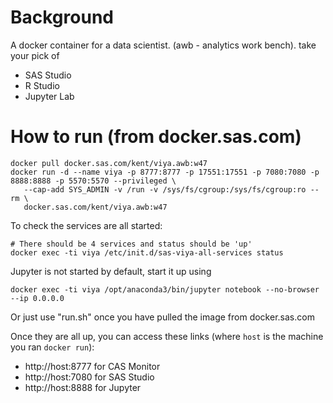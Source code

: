 # Background
A docker container for a data scientist. (awb - analytics work bench).  take your pick of
* SAS Studio
* R Studio
* Jupyter Lab

# How to run (from docker.sas.com)
    docker pull docker.sas.com/kent/viya.awb:w47
    docker run -d --name viya -p 8777:8777 -p 17551:17551 -p 7080:7080 -p 8888:8888 -p 5570:5570 --privileged \
       --cap-add SYS_ADMIN -v /run -v /sys/fs/cgroup:/sys/fs/cgroup:ro --rm \
       docker.sas.com/kent/viya.awb:w47

To check the services are all started:

    # There should be 4 services and status should be 'up'
    docker exec -ti viya /etc/init.d/sas-viya-all-services status

Jupyter is not started by default, start it up using

    docker exec -ti viya /opt/anaconda3/bin/jupyter notebook --no-browser --ip 0.0.0.0

Or just use "run.sh" once you have pulled the image from docker.sas.com

    
Once they are all up, you can access these links (where `host` is the machine you ran `docker run`):
* http://host:8777 for CAS Monitor
* http://host:7080 for SAS Studio
* http://host:8888 for Jupyter



